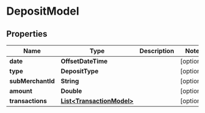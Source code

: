 

# DepositModel


## Properties

| Name | Type | Description | Notes |
|------------ | ------------- | ------------- | -------------|
|**date** | **OffsetDateTime** |  |  [optional] |
|**type** | **DepositType** |  |  [optional] |
|**subMerchantId** | **String** |  |  [optional] |
|**amount** | **Double** |  |  [optional] |
|**transactions** | [**List&lt;TransactionModel&gt;**](TransactionModel.md) |  |  [optional] |



